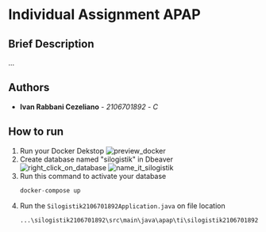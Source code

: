 # Individual Assignment APAP

## Brief Description
...

## Authors

* **Ivan Rabbani Cezeliano** - *2106701892* - *C* 

## How to run
1. Run your Docker Dekstop
	![preview_docker](https://cdn.discordapp.com/attachments/935244474349678633/1163126328648810496/image.png?ex=653e70ce&is=652bfbce&hm=585fe8d5ec3d67a917651dea2a9d89b410f9fa7e645156959859aa471c0d9f83&)
2. Create database named "silogistik" in Dbeaver
	![right_click_on_database](https://cdn.discordapp.com/attachments/935244474349678633/1163114203977097296/image.png?ex=653e6583&is=652bf083&hm=dda080833e0493501f9075c21cbf2f9c4599e1397a7688abe0f873386b4b8686&)
	![name_it_silogistik](https://cdn.discordapp.com/attachments/935244474349678633/1163114295899463791/image.png?ex=653e6599&is=652bf099&hm=610efd999e66476b2515bc4b4e887823331596ae408222c1552737fa0fdf5094&)
3. Run this command to activate your database
	```java 
	docker-compose up	
	```
4. Run the `Silogistik2106701892Application.java` on file location 
	```
	...\silogistik2106701892\src\main\java\apap\ti\silogistik2106701892
	```